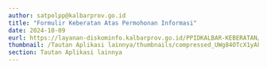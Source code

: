 ```yaml
---
author: satpolpp@kalbarprov.go.id
title: "Formulir Keberatan Atas Permohonan Informasi"
date: 2024-10-09
eurl: https://layanan-diskominfo.kalbarprov.go.id/PPIDKALBAR-KEBERATAN/register
thumbnail: /Tautan Aplikasi lainnya/thumbnails/compressed_UWg84OTcX1yAF2cDkNjDnAf4l11ueqKmLxP87KMf.jpg
section: Tautan Aplikasi lainnya
---
```

